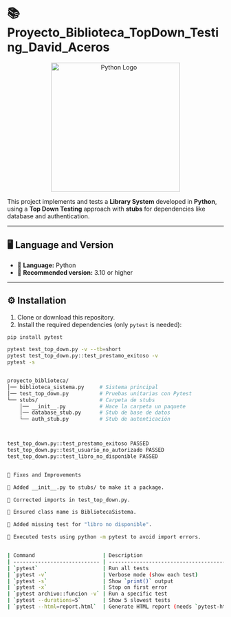 # 📚 Proyecto_Biblioteca_TopDown_Testing_David_Aceros

<p align="center">
  <img src="https://www.python.org/static/community_logos/python-logo.png" width="300" alt="Python Logo"/>
</p>

This project implements and tests a **Library System** developed in **Python**, using a **Top Down Testing** approach with **stubs** for dependencies like database and authentication.  

---

## 🖥️ Language and Version
- 🐍 **Language:** Python  
- 📌 **Recommended version:** 3.10 or higher  

---

## ⚙️ Installation

1. Clone or download this repository.  
2. Install the required dependencies (only `pytest` is needed):  

```bash
pip install pytest

pytest test_top_down.py -v --tb=short
pytest test_top_down.py::test_prestamo_exitoso -v
pytest -s


proyecto_biblioteca/
│── biblioteca_sistema.py     # Sistema principal
│── test_top_down.py          # Pruebas unitarias con Pytest
└── stubs/                    # Carpeta de stubs
    │── __init__.py           # Hace la carpeta un paquete
    │── database_stub.py      # Stub de base de datos
    └── auth_stub.py          # Stub de autenticación



test_top_down.py::test_prestamo_exitoso PASSED
test_top_down.py::test_usuario_no_autorizado PASSED
test_top_down.py::test_libro_no_disponible PASSED


📝 Fixes and Improvements

🔧 Added __init__.py to stubs/ to make it a package.

🔧 Corrected imports in test_top_down.py.

🔧 Ensured class name is BibliotecaSistema.

🧪 Added missing test for "libro no disponible".

🏃 Executed tests using python -m pytest to avoid import errors.


| Command                      | Description                                |
| ---------------------------- | ------------------------------------------ |
| `pytest`                     | Run all tests                              |
| `pytest -v`                  | Verbose mode (show each test)              |
| `pytest -s`                  | Show `print()` output                      |
| `pytest -x`                  | Stop on first error                        |
| `pytest archivo::funcion -v` | Run a specific test                        |
| `pytest --durations=5`       | Show 5 slowest tests                       |
| `pytest --html=report.html`  | Generate HTML report (needs `pytest-html`) |

